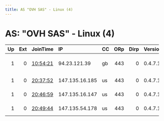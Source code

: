 ```yaml
---
title: AS "OVH SAS" - Linux (4)
---
```


# AS: "OVH SAS" - Linux (4)

|   Up |   Ext | JoinTime                                                                                              | IP             | CC   |   ORp |   Dirp | Version   | Contact                      | Nickname   |   eFamMembers |
|-----:|------:|:------------------------------------------------------------------------------------------------------|:---------------|:-----|------:|-------:|:----------|:-----------------------------|:-----------|--------------:|
|    1 |     0 | [10:54:21](https://nusenu.github.io/OrNetStats/w/relay/9021C967F93B5698AB1F53907F7D0F96A9FB2067.html) | 94.23.121.39   | gb   |   443 |      0 | 0.4.7.10  | Gilgamesh &lt;Gilgamesh-AT-w | Gilgamesh  |             2 |
|    1 |     0 | [20:37:52](https://nusenu.github.io/OrNetStats/w/relay/9204BC0764BDB40DE8DE4A56B0C4AEC7C2B49D84.html) | 147.135.16.185 | us   |   443 |      0 | 0.4.7.10  | nextgenpriv at pm . m        | lowFog     |             3 |
|    1 |     0 | [20:46:59](https://nusenu.github.io/OrNetStats/w/relay/4208C7185422F64AB0D313CFE5A8A886BB2D73FD.html) | 147.135.16.147 | us   |   443 |      0 | 0.4.7.10  | nextgenpriv at pm . m        | pozon      |             3 |
|    1 |     0 | [20:49:44](https://nusenu.github.io/OrNetStats/w/relay/E22633FF1C9412ADED731F7B31A9B7532142C89B.html) | 147.135.54.178 | us   |   443 |      0 | 0.4.7.10  | nextgenpriv at pm . m        | Jubilee    |             3 |
